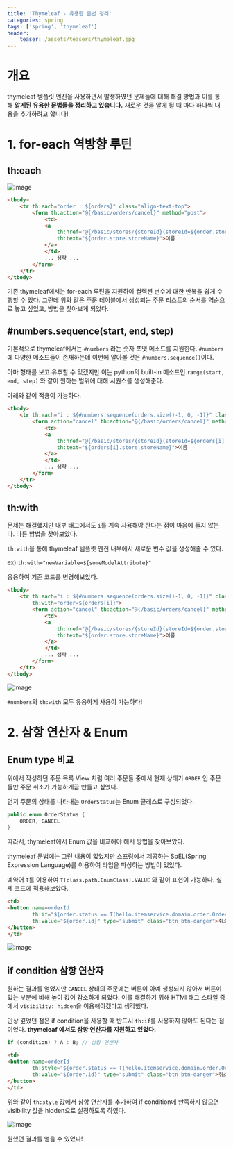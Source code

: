 ```yaml
---
title: 'Thymeleaf - 유용한 문법 정리'
categories: spring
tags: ['spring', 'thymeleaf']
header:
    teaser: /assets/teasers/thymeleaf.jpg
---
```


# 개요

thymeleaf 템플릿 엔진을 사용하면서 발생하였던 문제들에 대해 해결 방법과 이를 통해 __알게된 유용한 문법들을 정리하고 있습니다.__ 새로운 것을 알게 될 때 마다 하나씩 내용을 추가하려고 합니다!

# 1. for-each 역방향 루틴

## th:each

![image](https://user-images.githubusercontent.com/69145799/115148631-73511200-a09b-11eb-9c3f-f63a5ebdcb21.png)

```html
<tbody>
    <tr th:each="order : ${orders}" class="align-text-top">
        <form th:action="@{/basic/orders/cancel}" method="post">
            <td>
            <a 
                th:href="@{/basic/stores/{storeId}(storeId=${order.store.id})}"
                th:text="${order.store.storeName}">이름
            </a>
            </td>
            ... 생략 ...
        </form>
    </tr>
</tbody>
```
기존 thymeleaf에서는 for-each 루틴을 지원하여 컬렉션 변수에 대한 반복을 쉽게 수행할 수 있다. 그런데 위와 같은 주문 테이블에서 생성되는 주문 리스트의 순서를 역순으로 놓고 싶었고, 방법을 찾아보게 되었다.

## #numbers.sequence(start, end, step)

기본적으로 thymeleaf에서는 `#numbers` 라는 숫자 포맷 메소드를 지원한다. `#numbers`에 다양한 메소드들이 존재하는데 이번에 알아볼 것은 `#numbers.sequence()`이다.

아마 형태를 보고 유추할 수 있겠지만 이는 python의 built-in 메소드인 `range(start, end, step)` 와 같이 원하는 범위에 대해 시퀀스를 생성해준다.

아래와 같이 적용이 가능하다.

```html
<tbody>
    <tr th:each="i : ${#numbers.sequence(orders.size()-1, 0, -1)}" class="align-text-top">
        <form action="cancel" th:action="@{/basic/orders/cancel}" method="post">
            <td>
            <a 
                th:href="@{/basic/stores/{storeId}(storeId=${orders[i].store.id})}" 
                th:text="${orders[i].store.storeName}">이름
            </a>
            </td>
            ... 생략 ...
        </form>
    </tr>
</tbody>
```

## th:with

문제는 해결했지만 내부 <td> 태그에서도 `i`를 계속 사용해야 한다는 점이 마음에 들지 않는다. 다른 방법을 찾아보았다.

`th:with`을 통해 thymeleaf 템플릿 엔진 내부에서 새로운 변수 값을 생성해줄 수 있다.

ex) `th:with="newVariable=${someModelAttribute}"`

응용하여 기존 코드를 변경해보았다.

```html
<tbody>
    <tr th:each="i : ${#numbers.sequence(orders.size()-1, 0, -1)}" class="align-text-top"
        th:with="order=${orders[i]}">
        <form action="cancel" th:action="@{/basic/orders/cancel}" method="post">
            <td>
            <a 
                th:href="@{/basic/stores/{storeId}(storeId=${order.store.id})}" 
                th:text="${order.store.storeName}">이름
            </a>
            </td>
            ... 생략 ...
        </form>
    </tr>
</tbody>
```

![image](https://user-images.githubusercontent.com/69145799/115149260-3aff0300-a09e-11eb-8872-d140eb119160.png)

`#numbers`와 `th:with` 모두 유용하게 사용이 가능하다!

# 2. 삼항 연산자 & Enum

## Enum type 비교

위에서 작성하던 주문 목록 View 처럼 여러 주문들 중에서 현재 상태가 `ORDER` 인 주문들만 주문 취소가 가능하게끔 만들고 싶었다.

먼저 주문의 상태를 나타내는 `OrderStatus`는 Enum 클래스로 구성되었다.

```java
public enum OrderStatus {
    ORDER, CANCEL
}
```

따라서, thymeleaf에서 Enum 값을 비교해야 해서 방법을 찾아보았다.

thymeleaf 문법에는 그런 내용이 없었지만 스프링에서 제공하는 SpEL(Spring Expression Language)를 이용하여 타입을 파싱하는 방법이 있었다.

예약어 `T`를 이용하여 `T(class.path.EnumClass).VALUE` 와 같이 표현이 가능하다. 실제 코드에 적용해보았다.

```html
<td>
<button name=orderId 
        th:if="${order.status == T(hello.itemservice.domain.order.OrderStatus).ORDER}" 
        th:value="${order.id}" type="submit" class="btn btn-danger">취소
</button>
</td>
```

![image](https://user-images.githubusercontent.com/69145799/115149849-e315cb80-a0a0-11eb-8d79-4a42f14160aa.png)

## if condition 삼항 연산자

원하는 결과를 얻었지만 `CANCEL` 상태의 주문에는 버튼이 아예 생성되지 않아서 버튼이 있는 부분에 비해 높이 값이 감소하게 되었다. 이를 해결하기 위해 HTMl 태그 스타일 중에서 `visibility: hidden`을 이용해야겠다고 생각했다.

인상 깊었던 점은 if condition을 사용할 때 반드시 `th:if`를 사용하지 않아도 된다는 점이었다. __thymeleaf 에서도 삼항 연산자를 지원하고 있었다.__

```java
if (condition) ? A : B; // 삼항 연산자
```


```html
<td>
<button name=orderId 
        th:style="${order.status == T(hello.itemservice.domain.order.OrderStatus).ORDER ? '' : 'visibility:hidden'}" 
        th:value="${order.id}" type="submit" class="btn btn-danger">취소
</button>
</td>
```

위와 같이 `th:style` 값에서 삼항 연산자를 추가하여 if condition에 만족하지 않으면 visibility 값을 hidden으로 설정하도록 하였다.

![image](https://user-images.githubusercontent.com/69145799/115149260-3aff0300-a09e-11eb-8872-d140eb119160.png)

원했던 결과를 얻을 수 있었다!